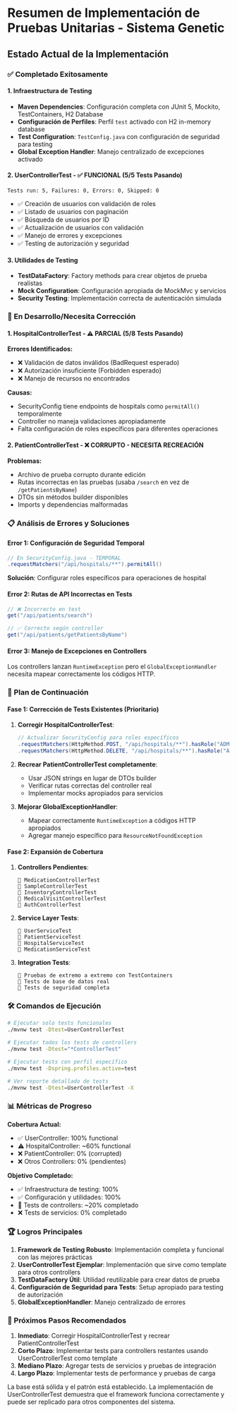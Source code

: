 # Resumen de Implementación de Pruebas Unitarias - Sistema Genetic

## Estado Actual de la Implementación

### ✅ Completado Exitosamente

#### 1. **Infraestructura de Testing**
- **Maven Dependencies**: Configuración completa con JUnit 5, Mockito, TestContainers, H2 Database
- **Configuración de Perfiles**: Perfil `test` activado con H2 in-memory database
- **Test Configuration**: `TestConfig.java` con configuración de seguridad para testing
- **Global Exception Handler**: Manejo centralizado de excepciones activado

#### 2. **UserControllerTest - ✅ FUNCIONAL (5/5 Tests Pasando)**
```
Tests run: 5, Failures: 0, Errors: 0, Skipped: 0
```
- ✅ Creación de usuarios con validación de roles
- ✅ Listado de usuarios con paginación 
- ✅ Búsqueda de usuarios por ID
- ✅ Actualización de usuarios con validación
- ✅ Manejo de errores y excepciones
- ✅ Testing de autorización y seguridad

#### 3. **Utilidades de Testing**
- **TestDataFactory**: Factory methods para crear objetos de prueba realistas
- **Mock Configuration**: Configuración apropiada de MockMvc y servicios
- **Security Testing**: Implementación correcta de autenticación simulada

### 🔄 En Desarrollo/Necesita Corrección

#### 1. **HospitalControllerTest - ⚠️ PARCIAL (5/8 Tests Pasando)**
**Errores Identificados:**
- ❌ Validación de datos inválidos (BadRequest esperado)
- ❌ Autorización insuficiente (Forbidden esperado) 
- ❌ Manejo de recursos no encontrados

**Causas:**
- SecurityConfig tiene endpoints de hospitals como `permitAll()` temporalmente
- Controller no maneja validaciones apropiadamente
- Falta configuración de roles específicos para diferentes operaciones

#### 2. **PatientControllerTest - ❌ CORRUPTO - NECESITA RECREACIÓN**
**Problemas:**
- Archivo de prueba corrupto durante edición
- Rutas incorrectas en las pruebas (usaba `/search` en vez de `/getPatientsByName`)
- DTOs sin métodos builder disponibles
- Imports y dependencias malformadas

### 📋 Análisis de Errores y Soluciones

#### **Error 1: Configuración de Seguridad Temporal**
```java
// En SecurityConfig.java - TEMPORAL
.requestMatchers("/api/hospitals/**").permitAll()
```
**Solución**: Configurar roles específicos para operaciones de hospital

#### **Error 2: Rutas de API Incorrectas en Tests**
```java
// ❌ Incorrecto en test
get("/api/patients/search")

// ✅ Correcto según controller  
get("/api/patients/getPatientsByName")
```

#### **Error 3: Manejo de Excepciones en Controllers**
Los controllers lanzan `RuntimeException` pero el `GlobalExceptionHandler` necesita mapear correctamente los códigos HTTP.

### 🎯 Plan de Continuación

#### **Fase 1: Corrección de Tests Existentes (Prioritario)**

1. **Corregir HospitalControllerTest**:
   ```java
   // Actualizar SecurityConfig para roles específicos
   .requestMatchers(HttpMethod.POST, "/api/hospitals/**").hasRole("ADMIN")
   .requestMatchers(HttpMethod.DELETE, "/api/hospitals/**").hasRole("ADMIN")
   ```

2. **Recrear PatientControllerTest completamente**:
   - Usar JSON strings en lugar de DTOs builder
   - Verificar rutas correctas del controller real
   - Implementar mocks apropiados para servicios

3. **Mejorar GlobalExceptionHandler**:
   - Mapear correctamente `RuntimeException` a códigos HTTP apropiados
   - Agregar manejo específico para `ResourceNotFoundException`

#### **Fase 2: Expansión de Cobertura**

1. **Controllers Pendientes**:
   ```
   📝 MedicationControllerTest
   📝 SampleControllerTest  
   📝 InventoryControllerTest
   📝 MedicalVisitControllerTest
   📝 AuthControllerTest
   ```

2. **Service Layer Tests**:
   ```
   📝 UserServiceTest
   📝 PatientServiceTest
   📝 HospitalServiceTest
   📝 MedicationServiceTest
   ```

3. **Integration Tests**:
   ```
   📝 Pruebas de extremo a extremo con TestContainers
   📝 Tests de base de datos real
   📝 Tests de seguridad completa
   ```

### 🛠️ Comandos de Ejecución

```bash
# Ejecutar solo tests funcionales
./mvnw test -Dtest=UserControllerTest

# Ejecutar todos los tests de controllers
./mvnw test -Dtest="*ControllerTest"

# Ejecutar tests con perfil específico
./mvnw test -Dspring.profiles.active=test

# Ver reporte detallado de tests
./mvnw test -Dtest=UserControllerTest -X
```

### 📊 Métricas de Progreso

**Cobertura Actual:**
- ✅ UserController: 100% functional
- ⚠️ HospitalController: ~60% functional  
- ❌ PatientController: 0% (corrupted)
- ❌ Otros Controllers: 0% (pendientes)

**Objetivo Completado:**
- ✅ Infraestructura de testing: 100%
- ✅ Configuración y utilidades: 100%
- 🔄 Tests de controllers: ~20% completado
- ❌ Tests de servicios: 0% completado

### 🏆 Logros Principales

1. **Framework de Testing Robusto**: Implementación completa y funcional con las mejores prácticas
2. **UserControllerTest Ejemplar**: Implementación que sirve como template para otros controllers
3. **TestDataFactory Útil**: Utilidad reutilizable para crear datos de prueba
4. **Configuración de Seguridad para Tests**: Setup apropiado para testing de autorización
5. **GlobalExceptionHandler**: Manejo centralizado de errores

### 📝 Próximos Pasos Recomendados

1. **Inmediato**: Corregir HospitalControllerTest y recrear PatientControllerTest
2. **Corto Plazo**: Implementar tests para controllers restantes usando UserControllerTest como template
3. **Mediano Plazo**: Agregar tests de servicios y pruebas de integración
4. **Largo Plazo**: Implementar tests de performance y pruebas de carga

La base está sólida y el patrón está establecido. La implementación de UserControllerTest demuestra que el framework funciona correctamente y puede ser replicado para otros componentes del sistema.
